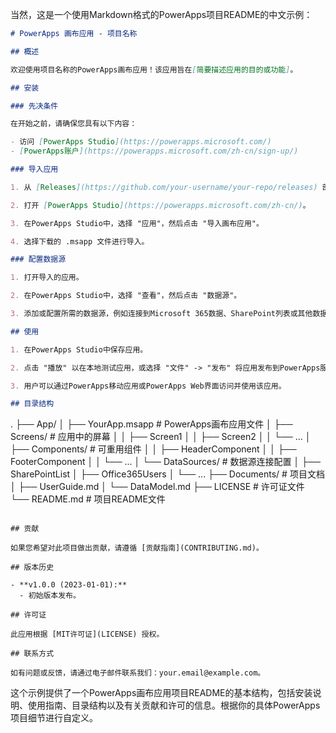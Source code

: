 当然，这是一个使用Markdown格式的PowerApps项目README的中文示例：

```markdown
# PowerApps 画布应用 - 项目名称

## 概述

欢迎使用项目名称的PowerApps画布应用！该应用旨在[简要描述应用的目的或功能]。

## 安装

### 先决条件

在开始之前，请确保您具有以下内容：

- 访问 [PowerApps Studio](https://powerapps.microsoft.com/)
- [PowerApps账户](https://powerapps.microsoft.com/zh-cn/sign-up/)

### 导入应用

1. 从 [Releases](https://github.com/your-username/your-repo/releases) 部分下载PowerApps（.msapp）文件。

2. 打开 [PowerApps Studio](https://powerapps.microsoft.com/zh-cn/)。

3. 在PowerApps Studio中，选择 "应用"，然后点击 "导入画布应用"。

4. 选择下载的 .msapp 文件进行导入。

### 配置数据源

1. 打开导入的应用。

2. 在PowerApps Studio中，选择 "查看"，然后点击 "数据源"。

3. 添加或配置所需的数据源，例如连接到Microsoft 365数据、SharePoint列表或其他数据源。

## 使用

1. 在PowerApps Studio中保存应用。

2. 点击 "播放" 以在本地测试应用，或选择 "文件" -> "发布" 将应用发布到PowerApps服务。

3. 用户可以通过PowerApps移动应用或PowerApps Web界面访问并使用该应用。

## 目录结构

```
.
├── App/
│   ├── YourApp.msapp        # PowerApps画布应用文件
│   ├── Screens/             # 应用中的屏幕
│   │   ├── Screen1
│   │   ├── Screen2
│   │   └── ...
│   ├── Components/          # 可重用组件
│   │   ├── HeaderComponent
│   │   ├── FooterComponent
│   │   └── ...
│   └── DataSources/         # 数据源连接配置
│       ├── SharePointList
│       ├── Office365Users
│       └── ...
├── Documents/               # 项目文档
│   ├── UserGuide.md
│   └── DataModel.md
├── LICENSE                   # 许可证文件
└── README.md                 # 项目README文件
```

## 贡献

如果您希望对此项目做出贡献，请遵循 [贡献指南](CONTRIBUTING.md)。

## 版本历史

- **v1.0.0 (2023-01-01):**
  - 初始版本发布。

## 许可证

此应用根据 [MIT许可证](LICENSE) 授权。

## 联系方式

如有问题或反馈，请通过电子邮件联系我们：your.email@example.com。
```

这个示例提供了一个PowerApps画布应用项目README的基本结构，包括安装说明、使用指南、目录结构以及有关贡献和许可的信息。根据你的具体PowerApps项目细节进行自定义。
